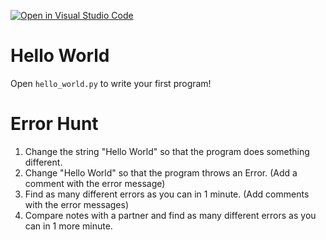 [![Open in Visual Studio Code](https://classroom.github.com/assets/open-in-vscode-2e0aaae1b6195c2367325f4f02e2d04e9abb55f0b24a779b69b11b9e10269abc.svg)](https://classroom.github.com/online_ide?assignment_repo_id=20137761&assignment_repo_type=AssignmentRepo)
# Hello World

Open `hello_world.py` to write your first program!

# Error Hunt

1. Change the string "Hello World" so that the program does something different.
2. Change "Hello World" so that the program throws an Error. (Add a comment with the error message)
3. Find as many different errors as you can in 1 minute. (Add comments with the error messages)
4. Compare notes with a partner and find as many different errors as you can in 1 more minute.
